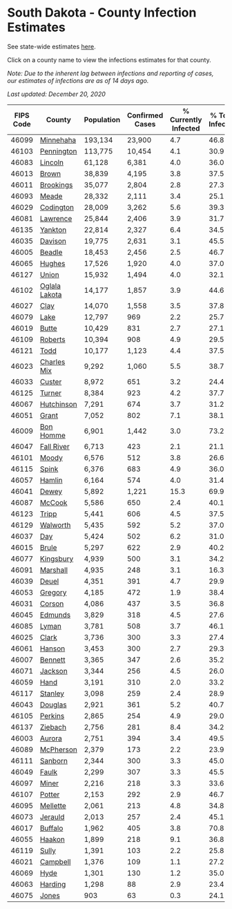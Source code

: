 # South Dakota - County Infection Estimates

See state-wide estimates [here](/infections/us-sd).

Click on a county name to view the infections estimates for that county.

*Note: Due to the inherent lag between infections and reporting of cases, our estimates of infections are as of 14 days ago.*

*Last updated: December 20, 2020*

|   FIPS Code |                         County |   Population |   Confirmed Cases |   % Currently Infected |   % Total Infected |
|-------------|--------------------------------|--------------|-------------------|------------------------|--------------------|
|       46099 |         [Minnehaha](minnehaha) |      193,134 |            23,900 |                    4.7 |               46.8 |
|       46103 |       [Pennington](pennington) |      113,775 |            10,454 |                    4.1 |               30.9 |
|       46083 |             [Lincoln](lincoln) |       61,128 |             6,381 |                    4.0 |               36.0 |
|       46013 |                 [Brown](brown) |       38,839 |             4,195 |                    3.8 |               37.5 |
|       46011 |         [Brookings](brookings) |       35,077 |             2,804 |                    2.8 |               27.3 |
|       46093 |                 [Meade](meade) |       28,332 |             2,111 |                    3.4 |               25.1 |
|       46029 |         [Codington](codington) |       28,009 |             3,262 |                    5.6 |               39.3 |
|       46081 |           [Lawrence](lawrence) |       25,844 |             2,406 |                    3.9 |               31.7 |
|       46135 |             [Yankton](yankton) |       22,814 |             2,327 |                    6.4 |               34.5 |
|       46035 |             [Davison](davison) |       19,775 |             2,631 |                    3.1 |               45.5 |
|       46005 |               [Beadle](beadle) |       18,453 |             2,456 |                    2.5 |               46.7 |
|       46065 |               [Hughes](hughes) |       17,526 |             1,920 |                    4.0 |               37.0 |
|       46127 |                 [Union](union) |       15,932 |             1,494 |                    4.0 |               32.1 |
|       46102 | [Oglala Lakota](oglala-lakota) |       14,177 |             1,857 |                    3.9 |               44.6 |
|       46027 |                   [Clay](clay) |       14,070 |             1,558 |                    3.5 |               37.8 |
|       46079 |                   [Lake](lake) |       12,797 |               969 |                    2.2 |               25.7 |
|       46019 |                 [Butte](butte) |       10,429 |               831 |                    2.7 |               27.1 |
|       46109 |             [Roberts](roberts) |       10,394 |               908 |                    4.9 |               29.5 |
|       46121 |                   [Todd](todd) |       10,177 |             1,123 |                    4.4 |               37.5 |
|       46023 |     [Charles Mix](charles-mix) |        9,292 |             1,060 |                    5.5 |               38.7 |
|       46033 |               [Custer](custer) |        8,972 |               651 |                    3.2 |               24.4 |
|       46125 |               [Turner](turner) |        8,384 |               923 |                    4.2 |               37.7 |
|       46067 |       [Hutchinson](hutchinson) |        7,291 |               674 |                    3.7 |               31.2 |
|       46051 |                 [Grant](grant) |        7,052 |               802 |                    7.1 |               38.1 |
|       46009 |         [Bon Homme](bon-homme) |        6,901 |             1,442 |                    3.0 |               73.2 |
|       46047 |       [Fall River](fall-river) |        6,713 |               423 |                    2.1 |               21.1 |
|       46101 |                 [Moody](moody) |        6,576 |               512 |                    3.8 |               26.6 |
|       46115 |                 [Spink](spink) |        6,376 |               683 |                    4.9 |               36.0 |
|       46057 |               [Hamlin](hamlin) |        6,164 |               574 |                    4.0 |               31.4 |
|       46041 |                 [Dewey](dewey) |        5,892 |             1,221 |                   15.3 |               69.9 |
|       46087 |               [McCook](mccook) |        5,586 |               650 |                    2.4 |               40.1 |
|       46123 |                 [Tripp](tripp) |        5,441 |               606 |                    4.5 |               37.5 |
|       46129 |           [Walworth](walworth) |        5,435 |               592 |                    5.2 |               37.0 |
|       46037 |                     [Day](day) |        5,424 |               502 |                    6.2 |               31.0 |
|       46015 |                 [Brule](brule) |        5,297 |               622 |                    2.9 |               40.2 |
|       46077 |         [Kingsbury](kingsbury) |        4,939 |               500 |                    3.1 |               34.2 |
|       46091 |           [Marshall](marshall) |        4,935 |               248 |                    3.1 |               16.3 |
|       46039 |                 [Deuel](deuel) |        4,351 |               391 |                    4.7 |               29.9 |
|       46053 |             [Gregory](gregory) |        4,185 |               472 |                    1.9 |               38.4 |
|       46031 |               [Corson](corson) |        4,086 |               437 |                    3.5 |               36.8 |
|       46045 |             [Edmunds](edmunds) |        3,829 |               318 |                    4.5 |               27.6 |
|       46085 |                 [Lyman](lyman) |        3,781 |               508 |                    3.7 |               46.1 |
|       46025 |                 [Clark](clark) |        3,736 |               300 |                    3.3 |               27.4 |
|       46061 |               [Hanson](hanson) |        3,453 |               300 |                    2.7 |               29.3 |
|       46007 |             [Bennett](bennett) |        3,365 |               347 |                    2.6 |               35.2 |
|       46071 |             [Jackson](jackson) |        3,344 |               256 |                    4.5 |               26.0 |
|       46059 |                   [Hand](hand) |        3,191 |               310 |                    2.0 |               33.2 |
|       46117 |             [Stanley](stanley) |        3,098 |               259 |                    2.4 |               28.9 |
|       46043 |             [Douglas](douglas) |        2,921 |               361 |                    5.2 |               40.7 |
|       46105 |             [Perkins](perkins) |        2,865 |               254 |                    4.9 |               29.0 |
|       46137 |             [Ziebach](ziebach) |        2,756 |               281 |                    8.4 |               34.2 |
|       46003 |               [Aurora](aurora) |        2,751 |               394 |                    3.4 |               49.5 |
|       46089 |         [McPherson](mcpherson) |        2,379 |               173 |                    2.2 |               23.9 |
|       46111 |             [Sanborn](sanborn) |        2,344 |               300 |                    3.3 |               45.0 |
|       46049 |                 [Faulk](faulk) |        2,299 |               307 |                    3.3 |               45.5 |
|       46097 |                 [Miner](miner) |        2,216 |               218 |                    3.3 |               33.6 |
|       46107 |               [Potter](potter) |        2,153 |               292 |                    2.9 |               46.7 |
|       46095 |           [Mellette](mellette) |        2,061 |               213 |                    4.8 |               34.8 |
|       46073 |             [Jerauld](jerauld) |        2,013 |               257 |                    2.4 |               45.1 |
|       46017 |             [Buffalo](buffalo) |        1,962 |               405 |                    3.8 |               70.8 |
|       46055 |               [Haakon](haakon) |        1,899 |               218 |                    9.1 |               36.8 |
|       46119 |                 [Sully](sully) |        1,391 |               103 |                    2.2 |               25.8 |
|       46021 |           [Campbell](campbell) |        1,376 |               109 |                    1.1 |               27.2 |
|       46069 |                   [Hyde](hyde) |        1,301 |               130 |                    1.2 |               35.0 |
|       46063 |             [Harding](harding) |        1,298 |                88 |                    2.9 |               23.4 |
|       46075 |                 [Jones](jones) |          903 |                63 |                    0.3 |               24.1 |